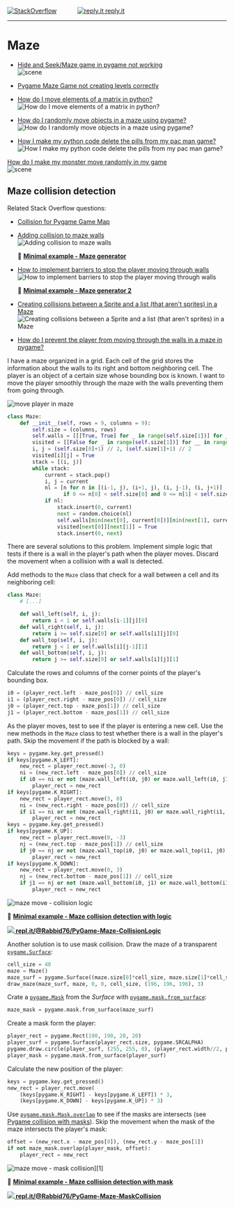 [![StackOverflow](https://stackexchange.com/users/flair/7322082.png)](https://stackoverflow.com/users/5577765/rabbid76?tab=profile) &nbsp;&nbsp;&nbsp;&nbsp;&nbsp;&nbsp;&nbsp;&nbsp;&nbsp;&nbsp; [![reply.it](../../resource/logo/Repl_it_logo_80.png) reply.it](https://repl.it/repls/folder/PyGame%20Examples)

---

# Maze

- [Hide and Seek/Maze game in pygame not working](https://stackoverflow.com/questions/63853997/hide-and-seek-maze-game-in-pygame-not-working/63854295#63854295)  
  ![scene](https://i.stack.imgur.com/2QYir.gif)

- [Pygame Maze Game not creating levels correctly](https://stackoverflow.com/questions/59436266/pygame-maze-game-not-creating-levels-correctly/59436430#59436430)

- [How do I move elements of a matrix in python?](https://stackoverflow.com/questions/65174955/how-do-i-move-elements-of-a-matrix-in-python/65178270#65178270)  
  ![How do I move elements of a matrix in python?](https://i.stack.imgur.com/QgD5t.gif)

- [How do I randomly move objects in a maze using pygame?](https://stackoverflow.com/questions/65189546/how-do-i-randomly-move-objects-in-a-maze-using-pygame/65190004#65190004)  
  ![How do I randomly move objects in a maze using pygame?](https://i.stack.imgur.com/C7gft.gif)

- [How I make my python code delete the pills from my pac man game?](https://stackoverflow.com/questions/65201227/how-i-make-my-python-code-delete-the-pills-from-my-pac-man-game/65204858#65204858)  
  ![How I make my python code delete the pills from my pac man game?](https://i.stack.imgur.com/aO99q.gif)

[How do I make my monster move randomly in my game](https://stackoverflow.com/questions/59327552/how-do-i-make-my-monster-move-randomly-in-my-game/59329312#59329312)  
![scene](https://i.stack.imgur.com/J7bIM.gif)

## Maze collision detection

Related Stack Overflow questions:

- [Collision for Pygame Game Map](https://stackoverflow.com/questions/65887274/collision-for-pygame-game-map/65888081#65888081)  

- [Adding collision to maze walls](https://stackoverflow.com/questions/55833941/adding-collision-to-maze-walls/55837809#55837809)  
  ![Adding collision to maze walls](https://i.stack.imgur.com/EUDwK.gif)

  :scroll: **[Minimal example - Maze generator](../../examples/minimal_examples/pygame_minimal_maze_1.py)**

- [How to implement barriers to stop the player moving through walls](https://stackoverflow.com/questions/65124664/how-to-implement-barriers-to-stop-the-player-moving-through-walls/65130719#65130719)  
  ![How to implement barriers to stop the player moving through walls](https://i.stack.imgur.com/WKJ5K.gif)

  :scroll: **[Minimal example - Maze generator 2](../../examples/minimal_examples/pygame_minimal_maze_2.py)**

- [Creating collisions between a Sprite and a list (that aren't sprites) in a Maze](https://stackoverflow.com/questions/68665022/creating-collisions-between-a-sprite-and-a-list-that-arent-sprites-in-a-maze/68668529#68668529)  
  ![Creating collisions between a Sprite and a list (that aren't sprites) in a Maze](https://i.stack.imgur.com/5aYT2.gif)  

- [How do I prevent the player from moving through the walls in a maze in pygame?](https://stackoverflow.com/questions/68691507/how-do-i-prevent-the-player-from-moving-through-the-walls-in-a-maze-in-pygame/68691536#68691536)

I have a maze organized in a grid. Each cell of the grid stores the information about the walls to its right and bottom neighboring cell. The player is an object of a certain size whose bounding box is known. I want to move the player smoothly through the maze with the walls preventing them from going through.

![move player in maze](https://i.stack.imgur.com/2JBsh.png)

```py
class Maze:
    def __init__(self, rows = 9, columns = 9):
        self.size = (columns, rows)
        self.walls = [[[True, True] for _ in range(self.size[1])] for __ in range(self.size[0])]
        visited = [[False for _ in range(self.size[1])] for __ in range(self.size[0])]
        i, j = (self.size[0]+1) // 2, (self.size[1]+1) // 2
        visited[i][j] = True
        stack = [(i, j)]
        while stack:
            current = stack.pop()
            i, j = current
            nl = [n for n in [(i-1, j), (i+1, j), (i, j-1), (i, j+1)] 
                  if 0 <= n[0] < self.size[0] and 0 <= n[1] < self.size[1] and not visited[n[0]][n[1]]]
            if nl:
                stack.insert(0, current)
                next = random.choice(nl)
                self.walls[min(next[0], current[0])][min(next[1], current[1])][abs(next[1]-current[1])] = False
                visited[next[0]][next[1]] = True
                stack.insert(0, next)
```

There are several solutions to this problem. Implement simple logic that tests if there is a wall in the player's path when the player moves. Discard the movement when a collision with a wall is detected.

Add methods to the `Maze` class that check for a wall between a cell and its neighboring cell:

```py
class Maze:
    # [...]

    def wall_left(self, i, j):
        return i < 1 or self.walls[i-1][j][0]
    def wall_right(self, i, j):
        return i >= self.size[0] or self.walls[i][j][0]
    def wall_top(self, i, j):
        return j < 1 or self.walls[i][j-1][1]
    def wall_bottom(self, i, j):
        return j >= self.size[0] or self.walls[i][j][1]
```

Calculate the rows and columns of the corner points of the player's bounding box.

```py
i0 = (player_rect.left - maze_pos[0]) // cell_size 
i1 = (player_rect.right - maze_pos[0]) // cell_size
j0 = (player_rect.top - maze_pos[1]) // cell_size  
j1 = (player_rect.bottom - maze_pos[1]) // cell_size  
```

As the player moves, test to see if the player is entering a new cell. Use the new methods in the `Maze` class to test whether there is a wall in the player's path. Skip the movement if the path is blocked by a wall:

```py
keys = pygame.key.get_pressed()
if keys[pygame.K_LEFT]:
    new_rect = player_rect.move(-3, 0)
    ni = (new_rect.left - maze_pos[0]) // cell_size
    if i0 == ni or not (maze.wall_left(i0, j0) or maze.wall_left(i0, j1) or (j0 != j1 and maze.wall_bottom(ni, j0))):
        player_rect = new_rect
if keys[pygame.K_RIGHT]:
    new_rect = player_rect.move(3, 0)
    ni = (new_rect.right - maze_pos[0]) // cell_size
    if i1 == ni or not (maze.wall_right(i1, j0) or maze.wall_right(i1, j1) or (j0 != j1 and maze.wall_bottom(ni, j0))):
        player_rect = new_rect
keys = pygame.key.get_pressed()
if keys[pygame.K_UP]:
    new_rect = player_rect.move(0, -3)
    nj = (new_rect.top - maze_pos[1]) // cell_size
    if j0 == nj or not (maze.wall_top(i0, j0) or maze.wall_top(i1, j0) or (i0 != i1 and maze.wall_right(i0, nj))):
        player_rect = new_rect
if keys[pygame.K_DOWN]:
    new_rect = player_rect.move(0, 3)
    nj = (new_rect.bottom - maze_pos[1]) // cell_size
    if j1 == nj or not (maze.wall_bottom(i0, j1) or maze.wall_bottom(i1, j1) or (i0 != i1 and maze.wall_right(i0, nj))):
        player_rect = new_rect
```

![maze move - collision logic](https://i.stack.imgur.com/LG0Xm.gif)

:scroll: **[Minimal example - Maze collision detection with logic](../../examples/minimal_examples/pygame_minimal_maze_collide_1.py)**

**[![](https://i.stack.imgur.com/5jD0C.png) repl.it/@Rabbid76/PyGame-Maze-CollisionLogic](https://replit.com/@Rabbid76/PyGame-Maze-CollisionLogic#main.py)**

Another solution is to use mask collision. Draw the maze of a transparent [`pygame.Surface`](https://www.pygame.org/docs/ref/surface.html):

```py
cell_size = 40
maze = Maze()
maze_surf = pygame.Surface((maze.size[0]*cell_size, maze.size[1]*cell_size), pygame.SRCALPHA)
draw_maze(maze_surf, maze, 0, 0, cell_size, (196, 196, 196), 3)
```

Crate a [`pygame.Mask`](https://www.pygame.org/docs/ref/mask.html) from the _Surface_ with  [`pygame.mask.from_surface`](https://www.pygame.org/docs/ref/mask.html#pygame.mask.from_surface):

```py
maze_mask = pygame.mask.from_surface(maze_surf)
```

Create a mask form the player:

```py
player_rect = pygame.Rect(190, 190, 20, 20)
player_surf = pygame.Surface(player_rect.size, pygame.SRCALPHA)
pygame.draw.circle(player_surf, (255, 255, 0), (player_rect.width//2, player_rect.height//2), player_rect.width//2)
player_mask = pygame.mask.from_surface(player_surf)
```

Calculate the new position of the player:

```py
keys = pygame.key.get_pressed()
new_rect = player_rect.move(
    (keys[pygame.K_RIGHT] - keys[pygame.K_LEFT]) * 3,  
    (keys[pygame.K_DOWN] - keys[pygame.K_UP]) * 3)
```

Use [`pygame.mask.Mask.overlap`](https://www.pygame.org/docs/ref/mask.html#pygame.mask.Mask.overlap) to see if the masks are intersects (see [Pygame collision with masks](https://stackoverflow.com/questions/57455811/pygame-collision-with-masks/57499484#57499484)). Skip the movement when the mask of the maze intersects the player's mask:

```py
offset = (new_rect.x - maze_pos[0]), (new_rect.y - maze_pos[1])
if not maze_mask.overlap(player_mask, offset):
    player_rect = new_rect
```

![maze move - mask collision](https://i.stack.imgur.com/PeY8C.gif)][1]

:scroll: **[Minimal example - Maze collision detection with mask](../../examples/minimal_examples/pygame_minimal_maze_collide_2.py)**

**[![](https://i.stack.imgur.com/5jD0C.png) repl.it/@Rabbid76/PyGame-Maze-MaskCollision](https://replit.com/@Rabbid76/PyGame-Maze-MaskCollision#main.py)**